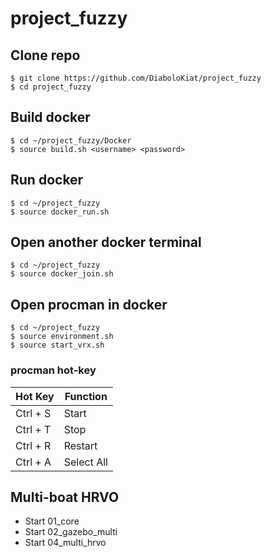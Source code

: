# project_fuzzy

## Clone repo
```
$ git clone https://github.com/DiaboloKiat/project_fuzzy
$ cd project_fuzzy
```

## Build docker
```
$ cd ~/project_fuzzy/Docker
$ source build.sh <username> <password>
```

## Run docker
```
$ cd ~/project_fuzzy
$ source docker_run.sh
```

## Open another docker terminal
```
$ cd ~/project_fuzzy
$ source docker_join.sh
```

## Open procman in docker
```
$ cd ~/project_fuzzy
$ source environment.sh
$ source start_vrx.sh
```

### procman hot-key
| Hot Key | Function |
|-------------|--------------------|
| Ctrl + S | Start |
| Ctrl + T | Stop |
| Ctrl + R | Restart |
| Ctrl + A | Select All |

## Multi-boat HRVO
- Start 01_core
- Start 02_gazebo_multi
- Start 04_multi_hrvo




